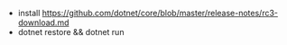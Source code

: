 * install https://github.com/dotnet/core/blob/master/release-notes/rc3-download.md
* dotnet restore && dotnet run
